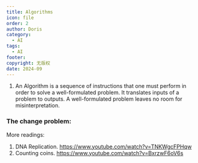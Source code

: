 ```yaml
---
title: Algorithms
icon: file
order: 2
author: Doris
category:
  - AI
tags:
  - AI
footer: 
copyright: 无版权
date: 2024-09
---
```


1. An Algorithm is a sequence of instructions that one must perform in order to solve a well-formulated problem.
It translates inputs of a problem to outputs. A well-formulated problem leaves no room for misinterpretation.

### The change problem:


More readings:
1. DNA Replication. https://www.youtube.com/watch?v=TNKWgcFPHqw
2. Counting coins. https://www.youtube.com/watch?v=BxrzwF6oV6s